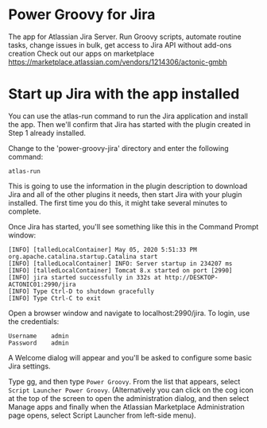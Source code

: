 # Power Groovy for Jira
The app for Atlassian Jira Server. Run Groovy scripts, automate routine tasks, change issues in bulk, get access to Jira API without add-ons creation
Check out our apps on marketplace https://marketplace.atlassian.com/vendors/1214306/actonic-gmbh

# Start up Jira with the app installed
You can use the atlas-run command to run the Jira application and install the app. Then we'll confirm that Jira has started with the plugin created in Step 1 already installed.   

Change to the 'power-groovy-jira' directory and enter the following command: 

``` 
atlas-run
```

This is going to use the information in the plugin description to download Jira and all of the other plugins it needs, then start Jira with your plugin installed. The first time you do this, it might take several minutes to complete.  

Once Jira has started, you'll see something like this in the Command Prompt window:

```
[INFO] [talledLocalContainer] May 05, 2020 5:51:33 PM org.apache.catalina.startup.Catalina start
[INFO] [talledLocalContainer] INFO: Server startup in 234207 ms
[INFO] [talledLocalContainer] Tomcat 8.x started on port [2990]
[INFO] jira started successfully in 332s at http://DESKTOP-ACTONIC01:2990/jira
[INFO] Type Ctrl-D to shutdown gracefully
[INFO] Type Ctrl-C to exit
```

Open a browser window and navigate to localhost:2990/jira.  To login, use the credentials:

```
Username	admin
Password	admin
```

A Welcome dialog will appear and you'll be asked to configure some basic Jira settings.

Type gg, and then type `Power Groovy`. From the list that appears, select `Script Launcher Power Groovy`. 
(Alternatively you can click on the cog icon at the top of the screen to open the administration dialog, and then select Manage apps and finally when the Atlassian Marketplace Administration page opens, select Script Launcher from left-side menu). 
